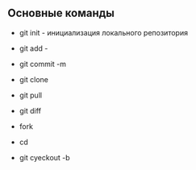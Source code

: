 ## Основные команды

* git init - инициализация локального репозитория

* git add - 

* git commit -m

* git clone

* git pull

* git diff

* fork

* cd

* git cyeckout -b
